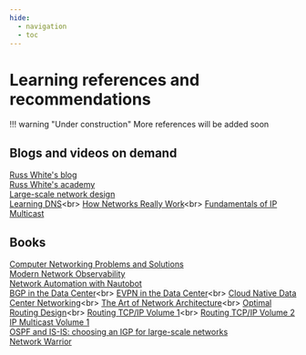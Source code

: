 ```yaml
---
hide:
  - navigation
  - toc
---
```


# Learning references and recommendations

!!! warning "Under construction"
    More references will be added soon

## Blogs and videos on demand

[Russ White's blog](https://rule11.tech/)<br>
[Russ White's academy](https://rule11.ac/)<br>
[Large-scale network design](https://www.oreilly.com/library/view/large-scale-network-design/9780134686547/)<br>
[Learning DNS](https://www.oreilly.com/library/view/learning-dns/9781771373692/?_gl=1*1lqzg0z*_gcl_au*MTAxODkzMTk1OC4xNzI4MzY2MDM3*_ga*MjUyNzMyMTQyLjE3MjU2NDI4Mjc.*_ga_092EL089CH*MTcyODQ2MzM2MC41LjEuMTcyODQ2MzQwOC4xMi4wLjA.)<br>
[How Networks Really Work](https://www.oreilly.com/library/view/how-networks-really/9780136886280/?_gl=1*18z5myu*_gcl_au*MTAxODkzMTk1OC4xNzI4MzY2MDM3*_ga*MjUyNzMyMTQyLjE3MjU2NDI4Mjc.*_ga_092EL089CH*MTcyODQ2MzM2MC41LjEuMTcyODQ2NDU4MC41OC4wLjA.)<br>
[Fundamentals of IP Multicast](https://www.oreilly.com/library/view/fundamentals-of-ip/9780135240649/)<br>

## Books

[Computer Networking Problems and Solutions](https://www.amazon.com/Computer-Networking-Problems-Solutions-innovative-ebook/dp/B077YMF43C/ref=tmm_kin_swatch_0?_encoding=UTF8&dib_tag=se&dib=eyJ2IjoiMSJ9.LWwm-FcS8lixOp-zkwdVK8lyA_tedDJpKjrx98wp2reWjc64ftyQ_qJvo2U3Aje5VpqHBb1NOVruW9TNU_rIRlq26HNHY1yAqG9Q6eoQ-RpDvUpUVypvbuExSnbsTynBnBKvZokKZrtnqek9bHb0NfhqEoikwRyz2ZQX140IkDPmoXuKrmZlXK1ETE8qZ8isGRQvUyoP6A6wfASERsuq2y2m-47uato8GMp1t3zh9CU.zHcWl-SpPlu2ZrdAaeWEurlhafVJoQy9xKjtt1LbXj8&qid=1728463180&sr=8-1)<br>
[Modern Network Observability](https://www.amazon.com/Modern-Network-Observability-hands-open-source/dp/1835081061/ref=sr_1_2?crid=2K9W47C9T85EH&dib=eyJ2IjoiMSJ9.SQDQY-L5z1sz0hry2AwF4TfyOkmcYf2yqgcuzjHHuznr2juQjoDzhfEsbEXPUR57Mw_XwQ8qV9lOh5rxbYd_cIv4ea30wz4j2BSdC8x19Kj-SDGp0ai7APfhHVHLQpr2t7RrXFHBGgNetP4HlxwMnfv3FlTNk_jn7G5yps52WnCBEdXvOdRS9nCvXkJ0dJiw0MV4Z5z8fGD8c2huqR2pKB70GbA0_rUUHF_UyNc0Gus.b6ixBqWuMpN6JXDKaoPjmMsuGgNC4sYTSavY3EHaQHk&dib_tag=se&keywords=network+observability&qid=1728463763&sprefix=network+obse%2Caps%2C343&sr=8-2)<br>
[Network Automation with Nautobot](https://www.amazon.in/Network-Automation-Nautobot-data-driven-networking/dp/1837637865)<br>
[BGP in the Data Center](https://www.oreilly.com/library/view/bgp-in-the/9781491983416/?_gl=1*132vnun*_gcl_au*MTAxODkzMTk1OC4xNzI4MzY2MDM3*_ga*MjUyNzMyMTQyLjE3MjU2NDI4Mjc.*_ga_092EL089CH*MTcyODQ2MzM2MC41LjEuMTcyODQ2MzkyNC41OC4wLjA.)<br>
[EVPN in the Data Center](https://www.oreilly.com/library/view/evpn-in-the/9781492029045/?_gl=1*132vnun*_gcl_au*MTAxODkzMTk1OC4xNzI4MzY2MDM3*_ga*MjUyNzMyMTQyLjE3MjU2NDI4Mjc.*_ga_092EL089CH*MTcyODQ2MzM2MC41LjEuMTcyODQ2MzkyNC41OC4wLjA.)<br>
[Cloud Native Data Center Networking](https://www.oreilly.com/library/view/cloud-native-data/9781492045595/?_gl=1*132vnun*_gcl_au*MTAxODkzMTk1OC4xNzI4MzY2MDM3*_ga*MjUyNzMyMTQyLjE3MjU2NDI4Mjc.*_ga_092EL089CH*MTcyODQ2MzM2MC41LjEuMTcyODQ2MzkyNC41OC4wLjA.)<br>
[The Art of Network Architecture](https://www.oreilly.com/library/view/the-art-of/9780133259223/?_gl=1*18z5myu*_gcl_au*MTAxODkzMTk1OC4xNzI4MzY2MDM3*_ga*MjUyNzMyMTQyLjE3MjU2NDI4Mjc.*_ga_092EL089CH*MTcyODQ2MzM2MC41LjEuMTcyODQ2NDU4MC41OC4wLjA.)<br>
[Optimal Routing Design](https://www.oreilly.com/library/view/optimal-routing-design/1587051877/?_gl=1*in79se*_gcl_au*MTAxODkzMTk1OC4xNzI4MzY2MDM3*_ga*MjUyNzMyMTQyLjE3MjU2NDI4Mjc.*_ga_092EL089CH*MTcyODQ2MzM2MC41LjEuMTcyODQ2NDYwNS4zMy4wLjA.)<br>
[Routing TCP/IP Volume 1](https://www.oreilly.com/library/view/optimal-routing-design/1587051877/?_gl=1*in79se*_gcl_au*MTAxODkzMTk1OC4xNzI4MzY2MDM3*_ga*MjUyNzMyMTQyLjE3MjU2NDI4Mjc.*_ga_092EL089CH*MTcyODQ2MzM2MC41LjEuMTcyODQ2NDYwNS4zMy4wLjA.)<br>
[Routing TCP/IP Volume 2](https://www.amazon.com/Routing-TCP-IP-Professional-Development/dp/1587054701/ref=sr_1_1?crid=FMPZNKTR0X69&dib=eyJ2IjoiMSJ9.ls3--T6Y2cH_So5Ug6xWsSIiLko_AHWRD2SDBv43YLCTyIvLFZyCm8ZkZfqW0hsuk2QBmXl8oV-OSQ1-puEhMgPkgkzfFZIqjdvZ22R9PVrQHihnV0wQ38N2N20aikyGpMv0sdCGVG8iu1TNMr5vnQ.B-ckJdZw14HcOb-_hyJA-penNsLWymySnsEeUvHnQ60&dib_tag=se&keywords=routing+tcp%2Fip+volume+2&qid=1728479555&sprefix=routing+tcp%2Fip+volume+1%2Caps%2C312&sr=8-1)<br>
[IP Multicast Volume 1](https://www.amazon.com/IP-Multicast-Cisco-Networking-Technology/dp/158714459X/ref=sr_1_1?crid=ZGHFN71LJH7A&dib=eyJ2IjoiMSJ9.Hn8jIimS2QBhwTRMmEXpcRGJ0wQpF_ny-5ejR_dKq3DK3hI819kxqMuG4_zxAKX7eSwWGXTV3UQJME0KUKJv2k7I_yNi2tc2s4NOFZZBf1se9YFp4PsvoxuL24eUKYRyg7CC7eKfOj2qQgu738qANlkifqBqw7OSVl_Y6aUcyX8Virfx788MwwsQs71ojJxns2OxdbcXN9piq4ssE2hJFSQUVA38qPKXdqH2m8-T7Dk.bgVIgrU9SrZ8MzhfFPWT3G3WzMkS0DqD17QLm1G_N7k&dib_tag=se&keywords=ip+multicast&qid=1728479581&sprefix=ip+multica%2Caps%2C361&sr=8-1)<br>
[OSPF and IS-IS: choosing an IGP for large-scale networks](https://www.amazon.com/OSPF-Choosing-Large-Scale-Networks/dp/0321168798)<br>
[Network Warrior](https://www.oreilly.com/library/view/network-warrior-2nd/9781449307974/)<br>
